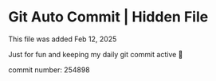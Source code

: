 # Git Auto Commit | Hidden File

This file was added Feb 12, 2025

Just for fun and keeping my daily git commit active 🤪

commit number: 254898
